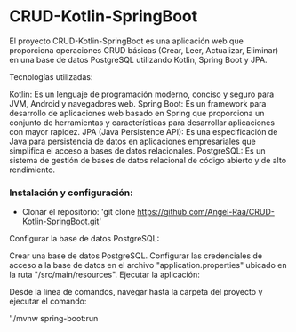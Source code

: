 # CRUD-Kotlin-SpringBoot

El proyecto CRUD-Kotlin-SpringBoot es una aplicación web que proporciona operaciones CRUD básicas (Crear, Leer, Actualizar, Eliminar) en una base de datos PostgreSQL utilizando Kotlin, Spring Boot y JPA.

Tecnologías utilizadas:

Kotlin: Es un lenguaje de programación moderno, conciso y seguro para JVM, Android y navegadores web.
Spring Boot: Es un framework para desarrollo de aplicaciones web basado en Spring que proporciona un conjunto de herramientas y características para desarrollar aplicaciones con mayor rapidez.
JPA (Java Persistence API): Es una especificación de Java para persistencia de datos en aplicaciones empresariales que simplifica el acceso a bases de datos relacionales.
PostgreSQL: Es un sistema de gestión de bases de datos relacional de código abierto y de alto rendimiento.

### Instalación y configuración:

- Clonar el repositorio:
'git clone https://github.com/Angel-Raa/CRUD-Kotlin-SpringBoot.git'

Configurar la base de datos PostgreSQL:

Crear una base de datos PostgreSQL.
Configurar las credenciales de acceso a la base de datos en el archivo "application.properties" ubicado en la ruta "/src/main/resources".
Ejecutar la aplicación:

Desde la línea de comandos, navegar hasta la carpeta del proyecto y ejecutar el comando:

'./mvnw spring-boot:run 
